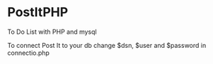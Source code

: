 # PostItPHP
To Do List with PHP and mysql

To connect Post It to your db change $dsn, $user and $password in connectio.php
